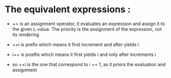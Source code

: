# The equivalent expressions :

- += is an assignment operator, it evaluates an expression and assign it to the given L-value. The priority is the assignment of the expression, not its rendering

- ++i is prefix which means it first increment and after yields i
- i++ is postfix which means it first yields i and only after increments i

- so ++i is the one that correspond to i += 1, as it priors the evaluation and assignment